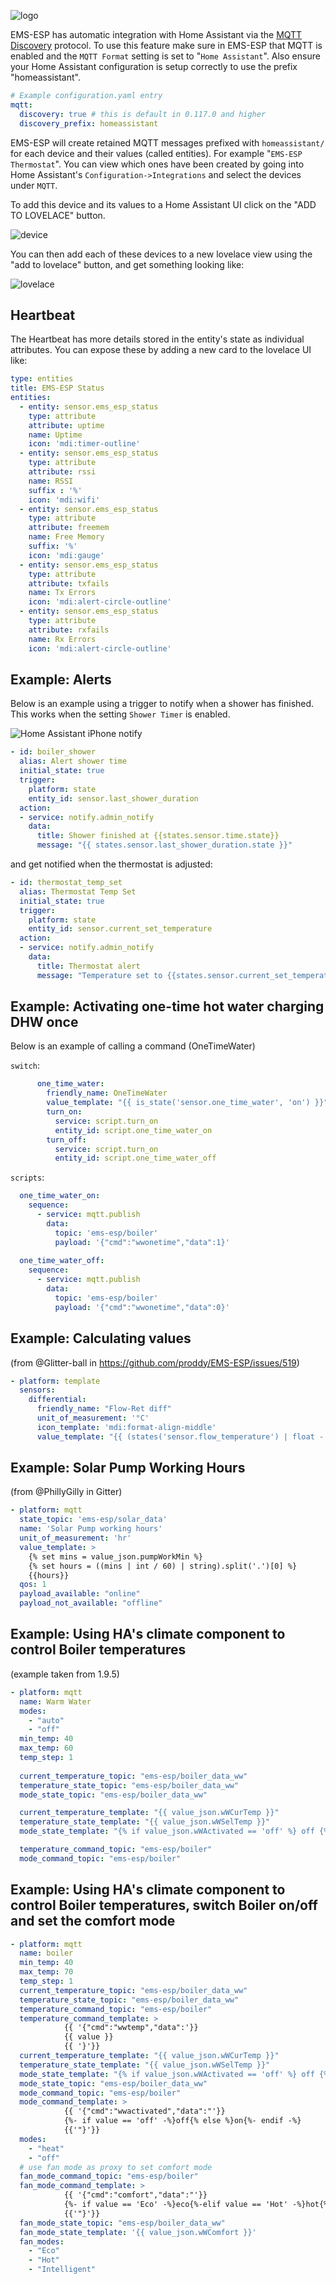 ![logo](_media/logo/home-assistant.png ':size=100')

EMS-ESP has automatic integration with Home Assistant via the [MQTT Discovery](https://www.home-assistant.io/docs/mqtt/discovery/) protocol. To use this feature make sure in EMS-ESP that MQTT is enabled and the `MQTT Format` setting is set to "`Home Assistant`". Also ensure your Home Assistant configuration is setup correctly to use the prefix "homeassistant".
```yaml
# Example configuration.yaml entry
mqtt:
  discovery: true # this is default in 0.117.0 and higher
  discovery_prefix: homeassistant
```

EMS-ESP will create retained MQTT messages prefixed with `homeassistant/` for each device and their values (called entities). For example "`EMS-ESP Thermostat`". You can view which ones have been created by going into Home Assistant's `Configuration->Integrations` and select the devices under `MQTT`.

To add this device and its values to a Home Assistant UI click on the "ADD TO LOVELACE" button. 

![device](_media/ha_device.PNG ':size=100%')

You can then add each of these devices to a new lovelace view using the "add to lovelace" button, and get something looking like:

![lovelace](_media/ha_lovelace.PNG ':size=100%')

## Heartbeat

The Heartbeat has more details stored in the entity's state as individual attributes. You can expose these by adding a new card to the lovelace UI like:

```yaml
type: entities
title: EMS-ESP Status
entities:
  - entity: sensor.ems_esp_status
    type: attribute
    attribute: uptime
    name: Uptime
    icon: 'mdi:timer-outline'
  - entity: sensor.ems_esp_status
    type: attribute
    attribute: rssi
    name: RSSI
    suffix : '%'
    icon: 'mdi:wifi'
  - entity: sensor.ems_esp_status
    type: attribute
    attribute: freemem
    name: Free Memory
    suffix: '%'
    icon: 'mdi:gauge'
  - entity: sensor.ems_esp_status
    type: attribute
    attribute: txfails
    name: Tx Errors
    icon: 'mdi:alert-circle-outline'
  - entity: sensor.ems_esp_status
    type: attribute
    attribute: rxfails
    name: Rx Errors
    icon: 'mdi:alert-circle-outline'
```

## Example: Alerts

Below is an example using a trigger to notify when a shower has finished. This works when the setting `Shower Timer` is enabled.

![Home Assistant iPhone notify](_media/home%20assistant/ha_notify.jpg ':size=400')

```yaml
- id: boiler_shower
  alias: Alert shower time
  initial_state: true
  trigger:
    platform: state
    entity_id: sensor.last_shower_duration
  action:
  - service: notify.admin_notify
    data:
      title: Shower finished at {{states.sensor.time.state}}
      message: "{{ states.sensor.last_shower_duration.state }}"
```

and get notified when the thermostat is adjusted:

```yaml
- id: thermostat_temp_set
  alias: Thermostat Temp Set
  initial_state: true
  trigger:
    platform: state
    entity_id: sensor.current_set_temperature
  action:
  - service: notify.admin_notify
    data:
      title: Thermostat alert
      message: "Temperature set to {{states.sensor.current_set_temperature.state}} degrees"   
```

## Example: Activating one-time hot water charging DHW once

Below is an example of calling a command (OneTimeWater)

`switch`:
```yaml
      one_time_water:
        friendly_name: OneTimeWater
        value_template: "{{ is_state('sensor.one_time_water', 'on') }}"
        turn_on:
          service: script.turn_on
          entity_id: script.one_time_water_on
        turn_off:
          service: script.turn_on
          entity_id: script.one_time_water_off
```

`scripts`:
```yaml
  one_time_water_on:
    sequence:
      - service: mqtt.publish
        data:
          topic: 'ems-esp/boiler'
          payload: '{"cmd":"wwonetime","data":1}'
          
  one_time_water_off:
    sequence:
      - service: mqtt.publish
        data:
          topic: 'ems-esp/boiler'
          payload: '{"cmd":"wwonetime","data":0}'
```

## Example: Calculating values

(from @Glitter-ball in https://github.com/proddy/EMS-ESP/issues/519)

```yaml
- platform: template
  sensors:
    differential:
      friendly_name: "Flow-Ret diff"
      unit_of_measurement: '°C'
      icon_template: 'mdi:format-align-middle'
      value_template: "{{ (states('sensor.flow_temperature') | float - states('sensor.return_temp') | float) | round(1) }}"
```

## Example: Solar Pump Working Hours

(from @PhillyGilly in Gitter)

```yaml
- platform: mqtt
  state_topic: 'ems-esp/solar_data'
  name: 'Solar Pump working hours'
  unit_of_measurement: 'hr'
  value_template: >
    {% set mins = value_json.pumpWorkMin %}
    {% set hours = ((mins | int / 60) | string).split('.')[0] %}
    {{hours}}
  qos: 1
  payload_available: "online"
  payload_not_available: "offline"
```

## Example: Using HA's climate component to control Boiler temperatures

(example taken from 1.9.5)

```yaml
- platform: mqtt
  name: Warm Water
  modes:
    - "auto"
    - "off"
  min_temp: 40
  max_temp: 60
  temp_step: 1
  
  current_temperature_topic: "ems-esp/boiler_data_ww"
  temperature_state_topic: "ems-esp/boiler_data_ww"
  mode_state_topic: "ems-esp/boiler_data_ww"

  current_temperature_template: "{{ value_json.wWCurTemp }}"
  temperature_state_template: "{{ value_json.wWSelTemp }}"
  mode_state_template: "{% if value_json.wWActivated == 'off' %} off {% else %} auto {% endif %}"

  temperature_command_topic: "ems-esp/boiler"
  mode_command_topic: "ems-esp/boiler"
  ```

## Example: Using HA's climate component to control Boiler temperatures, switch Boiler on/off and set the comfort mode

```yaml
- platform: mqtt
  name: boiler
  min_temp: 40
  max_temp: 70
  temp_step: 1
  current_temperature_topic: "ems-esp/boiler_data_ww"
  temperature_state_topic: "ems-esp/boiler_data_ww"
  temperature_command_topic: "ems-esp/boiler"
  temperature_command_template: >
            {{ '{"cmd":"wwtemp","data":'}}
            {{ value }}
            {{ '}'}}
  current_temperature_template: "{{ value_json.wWCurTemp }}"
  temperature_state_template: "{{ value_json.wWSelTemp }}"
  mode_state_template: "{% if value_json.wWActivated == 'off' %} off {% else %} heat {% endif %}"
  mode_state_topic: "ems-esp/boiler_data_ww"
  mode_command_topic: "ems-esp/boiler"
  mode_command_template: >
            {{ '{"cmd":"wwactivated","data":"'}}
            {%- if value == 'off' -%}off{% else %}on{%- endif -%}
            {{'"}'}}  
  modes:
    - "heat"
    - "off"
  # use fan mode as proxy to set comfort mode
  fan_mode_command_topic: "ems-esp/boiler"
  fan_mode_command_template: >
            {{ '{"cmd":"comfort","data":"'}}
            {%- if value == 'Eco' -%}eco{%-elif value == 'Hot' -%}hot{%- else -%}intelligent{%- endif -%}
            {{'"}'}}  
  fan_mode_state_topic: "ems-esp/boiler_data_ww"
  fan_mode_state_template: '{{ value_json.wWComfort }}'
  fan_modes:
    - "Eco"
    - "Hot"
    - "Intelligent"
```